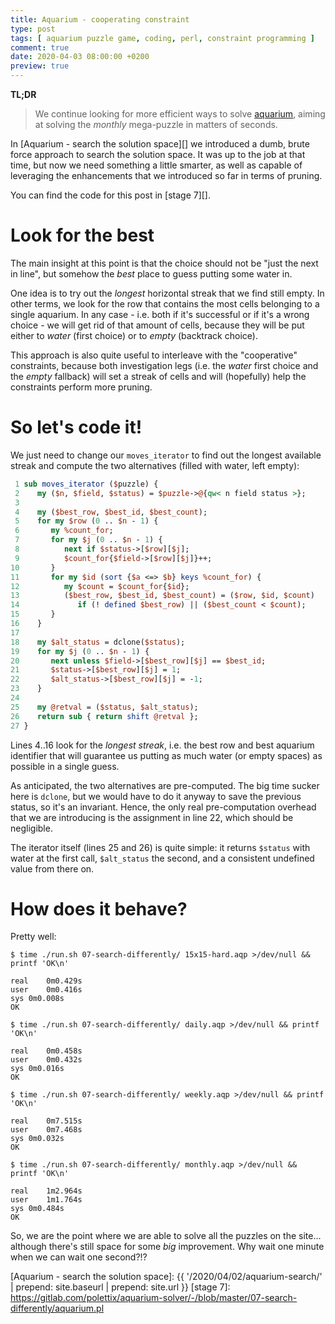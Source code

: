 ```yaml
---
title: Aquarium - cooperating constraint
type: post
tags: [ aquarium puzzle game, coding, perl, constraint programming ]
comment: true
date: 2020-04-03 08:00:00 +0200
preview: true
---
```


**TL;DR**

> We continue looking for more efficient ways to solve [aquarium][], aiming
> at solving the *monthly* mega-puzzle in matters of seconds.

In [Aquarium - search the solution space][] we introduced a dumb, brute
force approach to search the solution space. It was up to the job at that
time, but now we need something a little smarter, as well as capable of
leveraging the enhancements that we introduced so far in terms of pruning.

You can find the code for this post in [stage 7][].

# Look for the best

The main insight at this point is that the choice should not be "just the
next in line", but somehow the *best* place to guess putting some water in.

One idea is to try out the *longest* horizontal streak that we find still
empty. In other terms, we look for the row that contains the most cells
belonging to a single aquarium. In any case - i.e. both if it's successful
or if it's a wrong choice - we will get rid of that amount of cells, because
they will be put either to *water* (first choice) or to *empty* (backtrack
choice).

This approach is also quite useful to interleave with the "cooperative"
constraints, because both investigation legs (i.e. the *water* first choice
and the *empty* fallback) will set a streak of cells and will (hopefully)
help the constraints perform more pruning.

# So let's code it!

We just need to change our `moves_iterator` to find out the longest
available streak and compute the two alternatives (filled with water, left
empty):

```perl
 1 sub moves_iterator ($puzzle) {
 2    my ($n, $field, $status) = $puzzle->@{qw< n field status >};
 3 
 4    my ($best_row, $best_id, $best_count);
 5    for my $row (0 .. $n - 1) {
 6       my %count_for;
 7       for my $j (0 .. $n - 1) {
 8          next if $status->[$row][$j];
 9          $count_for{$field->[$row][$j]}++;
10       }
11       for my $id (sort {$a <=> $b} keys %count_for) {
12          my $count = $count_for{$id};
13          ($best_row, $best_id, $best_count) = ($row, $id, $count)
14             if (! defined $best_row) || ($best_count < $count);
15       }
16    }
17 
18    my $alt_status = dclone($status);
19    for my $j (0 .. $n - 1) {
20       next unless $field->[$best_row][$j] == $best_id;
21       $status->[$best_row][$j] = 1;
22       $alt_status->[$best_row][$j] = -1;
23    }
24 
25    my @retval = ($status, $alt_status);
26    return sub { return shift @retval };
27 }
```

Lines 4..16 look for the *longest streak*, i.e. the best row and best
aquarium identifier that will guarantee us putting as much water (or empty
spaces) as possible in a single guess.

As anticipated, the two alternatives are pre-computed. The big time sucker
here is `dclone`, but we would have to do it anyway to save the previous
status, so it's an invariant. Hence, the only real pre-computation overhead
that we are introducing is the assignment in line 22, which should be
negligible.

The iterator itself (lines 25 and 26) is quite simple: it returns `$status`
with water at the first call, `$alt_status` the second, and a consistent
undefined value from there on.

# How does it behave?

Pretty well:

```shell
$ time ./run.sh 07-search-differently/ 15x15-hard.aqp >/dev/null && printf 'OK\n'

real	0m0.429s
user	0m0.416s
sys	0m0.008s
OK

$ time ./run.sh 07-search-differently/ daily.aqp >/dev/null && printf 'OK\n'

real	0m0.458s
user	0m0.432s
sys	0m0.016s
OK

$ time ./run.sh 07-search-differently/ weekly.aqp >/dev/null && printf 'OK\n'

real	0m7.515s
user	0m7.468s
sys	0m0.032s
OK

$ time ./run.sh 07-search-differently/ monthly.aqp >/dev/null && printf 'OK\n'

real	1m2.964s
user	1m1.764s
sys	0m0.484s
OK
```

So, we are the point where we are able to solve all the puzzles on the
site... although there's still space for some *big* improvement. Why wait
one minute when we can wait one second?!?

[aquarium]: https://www.puzzle-aquarium.com/
[Aquarium - search the solution space]: {{ '/2020/04/02/aquarium-search/' | prepend: site.baseurl | prepend: site.url }}
[stage 7]: https://gitlab.com/polettix/aquarium-solver/-/blob/master/07-search-differently/aquarium.pl

